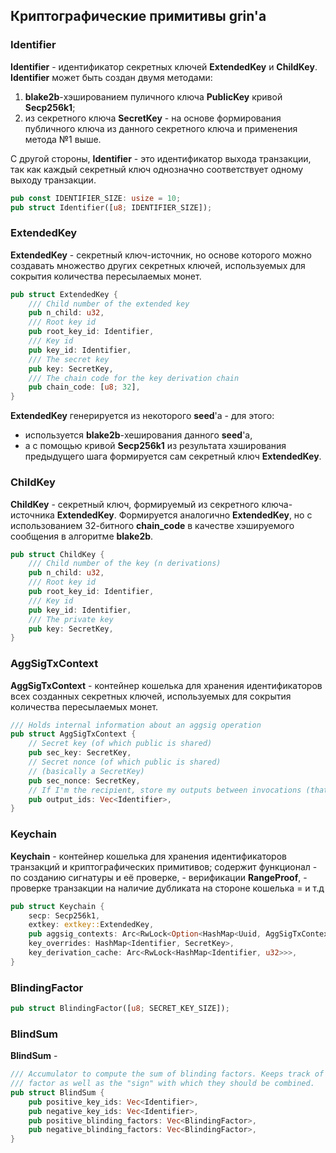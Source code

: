 ## Криптографические примитивы grin'a

### Identifier 
**Identifier** - идентификатор секретных ключей **ExtendedKey** и **ChildKey**. **Identifier** может быть создан двумя методами:
   1. **blake2b**-хэшированием пуличного ключа **PublicKey** кривой **Secp256k1**;
   2. из секретного ключа **SecretKey** - на основе формирования публичного ключа из данного секретного ключа и применения метода №1 выше.
   
С другой стороны, **Identifier** - это идентификатор выхода транзакции, так как каждый секретный ключ однозначно соответствует одному выходу транзакции. 

```rust
pub const IDENTIFIER_SIZE: usize = 10;
pub struct Identifier([u8; IDENTIFIER_SIZE]);
```

### ExtendedKey
**ExtendedKey** - секретный ключ-источник, но основе которого можно создавать множество других секретных ключей, используемых для сокрытия количества пересылаемых монет.

```rust
pub struct ExtendedKey {
	/// Child number of the extended key
	pub n_child: u32,
	/// Root key id
	pub root_key_id: Identifier,
	/// Key id
	pub key_id: Identifier,
	/// The secret key
	pub key: SecretKey,
	/// The chain code for the key derivation chain
	pub chain_code: [u8; 32],
}
```

**ExtendedKey** генерируется из некоторого **seed**'a - для этого:
   - используется **blake2b**-хеширования данного **seed**'a,
   - а с помощью кривой **Secp256k1** из результата хэширования предыдущего шага формируется сам секретный ключ **ExtendedKey**.

### ChildKey
**ChildKey** - секретный ключ, формируемый из секретного ключа-источника **ExtendedKey**. Формируется аналогично **ExtendedKey**, но с использованием 32-битного **chain_code** в качестве хэшируемого сообщения в алгоритме **blake2b**.
```rust
pub struct ChildKey {
	/// Child number of the key (n derivations)
	pub n_child: u32,
	/// Root key id
	pub root_key_id: Identifier,
	/// Key id
	pub key_id: Identifier,
	/// The private key
	pub key: SecretKey,
}
```

### AggSigTxContext
**AggSigTxContext** - контейнер кошелька для хранения идентификаторов всех созданных секретных ключей, используемых для сокрытия количества пересылаемых монет.

```rust
/// Holds internal information about an aggsig operation
pub struct AggSigTxContext {
	// Secret key (of which public is shared)
	pub sec_key: SecretKey,
	// Secret nonce (of which public is shared)
	// (basically a SecretKey)
	pub sec_nonce: SecretKey,
	// If I'm the recipient, store my outputs between invocations (that I need to sum)
	pub output_ids: Vec<Identifier>,
}
```

### Keychain
**Keychain** - контейнер кошелька для хранения идентификаторов транзакций и криптографических примитивов; содержит функционал 
    - по созданию сигнатуры и её проверке,
    - верификации **RangeProof**,
    - проверке транзакции на наличие дубликата на стороне кошелька
    = и т.д
```rust
pub struct Keychain {
	secp: Secp256k1,
	extkey: extkey::ExtendedKey,
	pub aggsig_contexts: Arc<RwLock<Option<HashMap<Uuid, AggSigTxContext>>>>,
	key_overrides: HashMap<Identifier, SecretKey>,
	key_derivation_cache: Arc<RwLock<HashMap<Identifier, u32>>>,
}
```

### BlindingFactor
```rust
pub struct BlindingFactor([u8; SECRET_KEY_SIZE]);
```

### BlindSum
**BlindSum** - 

```rust
/// Accumulator to compute the sum of blinding factors. Keeps track of each
/// factor as well as the "sign" with which they should be combined.
pub struct BlindSum {
	pub positive_key_ids: Vec<Identifier>,
	pub negative_key_ids: Vec<Identifier>,
	pub positive_blinding_factors: Vec<BlindingFactor>,
	pub negative_blinding_factors: Vec<BlindingFactor>,
}
```

